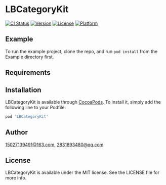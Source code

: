 # LBCategoryKit

[![CI Status](https://img.shields.io/travis/15027139491@163.com/LBCategoryKit.svg?style=flat)](https://travis-ci.org/15027139491@163.com/LBCategoryKit)
[![Version](https://img.shields.io/cocoapods/v/LBCategoryKit.svg?style=flat)](https://cocoapods.org/pods/LBCategoryKit)
[![License](https://img.shields.io/cocoapods/l/LBCategoryKit.svg?style=flat)](https://cocoapods.org/pods/LBCategoryKit)
[![Platform](https://img.shields.io/cocoapods/p/LBCategoryKit.svg?style=flat)](https://cocoapods.org/pods/LBCategoryKit)

## Example

To run the example project, clone the repo, and run `pod install` from the Example directory first.

## Requirements

## Installation

LBCategoryKit is available through [CocoaPods](https://cocoapods.org). To install
it, simply add the following line to your Podfile:

```ruby
pod 'LBCategoryKit'
```

## Author

15027139491@163.com, 2831893480@qq.com

## License

LBCategoryKit is available under the MIT license. See the LICENSE file for more info.
